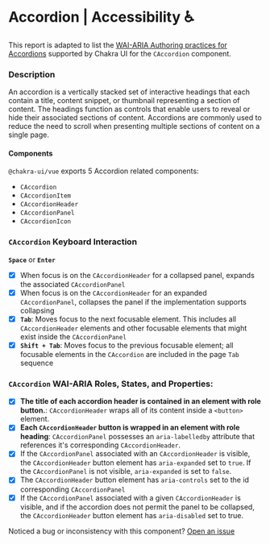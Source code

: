 # Accordion | Accessibility ♿️

This report is adapted to list the [WAI-ARIA Authoring practices for Accordions](https://www.w3.org/TR/wai-aria-practices-1.2/#accordion) supported by Chakra UI for the `CAccordion` component.

### Description
An accordion is a vertically stacked set of interactive headings that each contain a title, content snippet, or thumbnail representing a section of content. The headings function as controls that enable users to reveal or hide their associated sections of content. Accordions are commonly used to reduce the need to scroll when presenting multiple sections of content on a single page.

#### Components
`@chakra-ui/vue` exports 5 Accordion related components:
- `CAccordion`
- `CAccordionItem`
- `CAccordionHeader`
- `CAccordionPanel`
- `CAccordionIcon`

### `CAccordion` Keyboard Interaction
**`Space`** or **`Enter`**
- [x] When focus is on the `CAccordionHeader` for a collapsed panel, expands the associated `CAccordionPanel`
- [x] When focus is on the `CAccordionHeader` for an expanded `CAccordionPanel`, collapses the panel if the implementation supports collapsing
- [x] **`Tab`**: Moves focus to the next focusable element. This includes all `CAccordionHeader` elements and other focusable elements that might exist inside the `CAccordionPanel`
- [x] **`Shift + Tab`**: Moves focus to the previous focusable element; all focusable elements in the `CAccordion` are included in the page `Tab` sequence

### `CAccordion` WAI-ARIA Roles, States, and Properties:
- [x] **The title of each accordion header is contained in an element with role button.**: `CAccordionHeader` wraps all of its content inside a `<button>` element.
- [x] **Each `CAccordionHeader` button is wrapped in an element with role heading**:  `CAccordionPanel` possesses an `aria-labelledby` attribute that references it's corresponding `CAccordionHeader`.
- [x] If the `CAccordionPanel` associated with an `CAccordionHeader` is visible, the `CAccordionHeader` button element has `aria-expanded` set to `true`. If the `CAccordionPanel` is not visible, `aria-expanded` is set to `false`.
- [x] The `CAccordionHeader` button element has `aria-controls` set to the id corresponding `CAccordionPanel`
- [x] If the `CAccordionPanel` associated with a given `CAccordionHeader` is visible, and if the accordion does not permit the panel to be collapsed, the `CAccordionHeader` button element has `aria-disabled` set to true.

Noticed a bug or inconsistency with this component? [Open an issue](https://github.com/chakra-ui/chakra-ui-vue/issues/new/choose)
